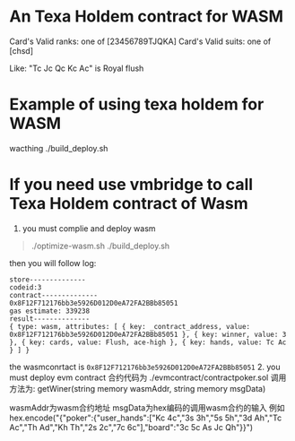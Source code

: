 # An Texa Holdem contract for WASM
Card's Valid ranks: one of [23456789TJQKA]
Card's Valid suits: one of [chsd]

Like: "Tc Jc Qc Kc Ac" is Royal flush

# Example of using texa holdem for WASM
wacthing ./build_deploy.sh 

# If you need use vmbridge to call Texa Holdem contract of Wasm
1. you must complie and deploy wasm
> ./optimize-wasm.sh
> ./build_deploy.sh 

then you will follow log: 
``` 
store--------------
codeid:3
contract--------------
0x8F12F712176bb3e5926D012D0eA72FA2BBb85051
gas estimate: 339238
result--------------
{ type: wasm, attributes: [ { key: _contract_address, value: 0x8F12F712176bb3e5926D012D0eA72FA2BBb85051 }, { key: winner, value: 3 }, { key: cards, value: Flush, ace-high }, { key: hands, value: Tc Ac } ] }
```
the wasmconrtact is `0x8F12F712176bb3e5926D012D0eA72FA2BBb85051`
2. you must deploy evm contract 
合约代码为 ./evmcontract/contractpoker.sol
调用方法为: getWiner(string memory wasmAddr, string memory msgData)

wasmAddr为wasm合约地址
msgData为hex编码的调用wasm合约的输入 例如 hex.encode("{"poker":{"user_hands":["Kc 4c","3s 3h","5s 5h","3d Ah","Tc Ac","Th Ad","Kh Th","2s 2c","7c 6c"],"board":"3c 5c As Jc Qh"}}")